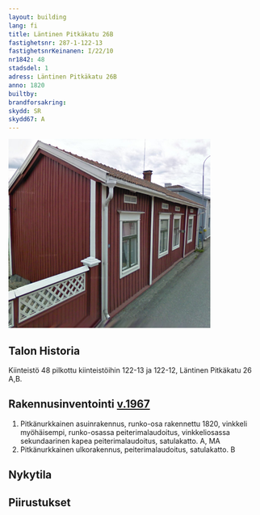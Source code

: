 ```yaml
---
layout: building
lang: fi
title: Läntinen Pitkäkatu 26B
fastighetsnr: 287-1-122-13
fastighetsnrKeinanen: I/22/10
nr1842: 48
stadsdel: 1
adress: Läntinen Pitkäkatu 26B
anno: 1820
builtby:
brandforsakring:
skydd: SR
skydd67: A
---
```


<img src="streetview2009.png" width="400px">

## Talon Historia
Kiinteistö 48 pilkottu kiinteistöihin 122-13 ja 122-12, Läntinen Pitkäkatu 26 A,B.

## Rakennusinventointi <a href="/sources/keinanen_karki.pdf">v.1967</a>
1. Pitkänurkkainen asuinrakennus, runko-osa rakennettu 1820, vinkkeli myöhäisempi, runko-osassa peiterimalaudoitus, vinkkeliosassa sekundaarinen kapea peiterimalaudoitus, satulakatto. A, MA
2. Pitkänurkkainen ulkorakennus, peiterimalaudoitus, satulakatto. B

## Nykytila


## Piirustukset
